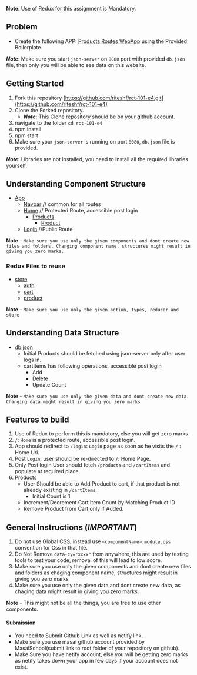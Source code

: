 **Note**: Use of Redux for this assignment is Mandatory.

## Problem

- Create the following APP: [Products Routes WebApp](https://rct-101-e4.netlify.app) using the Provided Boilerplate.

**_Note_**: Make sure you start `json-server` on `8080` port with provided `db.json` file, then only you will be able to see data on this website.

## Getting Started

1. Fork this repository [https://github.com/riteshf/rct-101-e4.git](https://github.com/riteshf/rct-101-e4)
2. Clone the Forked repository.
   - **_Note_**: This Clone repository should be on your github account.
3. navigate to the folder `cd rct-101-e4`
4. npm install
5. npm start
6. Make sure your `json-server` is running on port `8080`, `db.json` file is provided.

**_Note_**: Libraries are not installed, you need to install all the required libraries yourself.

## Understanding Component Structure

- [App](./src/App.js)
  - [Navbar](./src/components/Navbar/Navbar.jsx) // common for all routes
  - [Home](./src/pages/Home.jsx) // Protected Route, accessible post login
    - [Products](./src/components/Products/Products.jsx)
      - [Product](./src/components/Products/Product/Product.jsx)
  - [Login](./src/pages/Login.jsx) //Public Route

**Note** - `Make sure you use only the given components and dont create new files and folders. Changing component name, structures might result in giving you zero marks.`

### Redux Files to reuse

- [store](./src/store/store.js)
  - [auth](./src/store/auth/auth.reducer.js)
  - [cart](./src/store/cart/cart.reducer.js)
  - [product](./src/store/product/product.reducer.js)

**Note** - `Make sure you use only the given action, types, reducer and store`

## Understanding Data Structure

- [db.json](./db.json)
  - Initial Products should be fetched using json-server only after user logs in.
  - cartItems has following operations, accessible post login
    - Add
    - Delete
    - Update Count

**Note** - `Make sure you use only the given data and dont create new data. Changing data might result in giving you zero marks`

## Features to build

1. Use of Redux to perform this is mandatory, else you will get zero marks.
2. `/`: `Home` is a protected route, accessible post login.
3. App should redirect to `/login`: `Login` page as soon as he visits the `/` : Home Url.
4. Post `Login`, user should be re-directed to `/`: Home Page.
5. Only Post login User should fetch `/products` and `/cartItems` and populate at required place.
6. Products
   - User Should be able to Add Product to cart, if that product is not already existing in `/cartItems`.
     - Initial Count is 1
   - Increment/Decrement Cart Item Count by Matching Product ID
   - Remove Product from Cart only if Added.

## General Instructions (**_IMPORTANT_**)

1. Do not use Global CSS, instead use `<componentName>.module.css` convention for Css in that file.
2. Do Not Remove `data-cy="xxxx"` from anywhere, this are used by testing tools to test your code, removal of this will lead to low score.
3. Make sure you use only the given components and dont create new files and folders as chaging component name, structures might result in giving you zero marks
4. Make sure you use only the given data and dont create new data, as chaging data might result in giving you zero marks.

**Note** - This might not be all the things, you are free to use other components.

#### Submission

- You need to Submit Github Link as well as netify link.
- Make sure you use masai github account provided by MasaiSchool(submit link to root folder of your repository on github).
- Make Sure you have netify account, else you will be getting zero marks as netify takes down your app in few days if your account does not exist.

